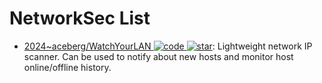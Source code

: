 # NetworkSec List

- [2024~aceberg/WatchYourLAN ![code](https://ng-tech.icu/assets/code.svg) ![star](https://img.shields.io/github/stars/aceberg/WatchYourLAN)](https://github.com/aceberg/WatchYourLAN): Lightweight network IP scanner. Can be used to notify about new hosts and monitor host online/offline history.
